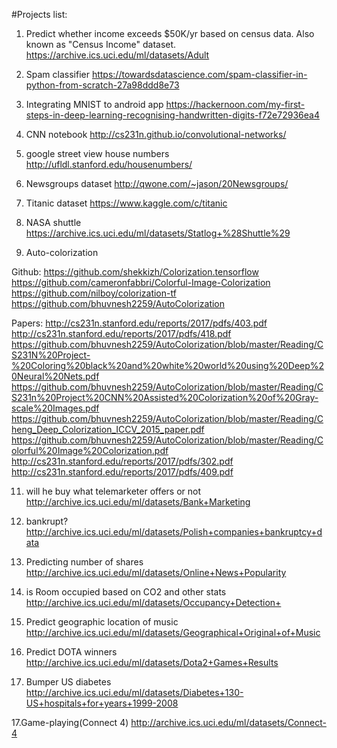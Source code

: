 #Projects list:

1. Predict whether income exceeds $50K/yr based on census data. Also known as "Census Income" dataset.
https://archive.ics.uci.edu/ml/datasets/Adult

2. Spam classifier
https://towardsdatascience.com/spam-classifier-in-python-from-scratch-27a98ddd8e73

3. Integrating MNIST to android app
https://hackernoon.com/my-first-steps-in-deep-learning-recognising-handwritten-digits-f72e72936ea4

4. CNN notebook
http://cs231n.github.io/convolutional-networks/

5. google street view house numbers
http://ufldl.stanford.edu/housenumbers/

6. Newsgroups dataset
http://qwone.com/~jason/20Newsgroups/

7. Titanic dataset
https://www.kaggle.com/c/titanic

8. NASA shuttle
https://archive.ics.uci.edu/ml/datasets/Statlog+%28Shuttle%29


10. Auto-colorization

Github:
https://github.com/shekkizh/Colorization.tensorflow
https://github.com/cameronfabbri/Colorful-Image-Colorization
https://github.com/nilboy/colorization-tf
https://github.com/bhuvnesh2259/AutoColorization


Papers:
http://cs231n.stanford.edu/reports/2017/pdfs/403.pdf
http://cs231n.stanford.edu/reports/2017/pdfs/418.pdf
https://github.com/bhuvnesh2259/AutoColorization/blob/master/Reading/CS231N%20Project-%20Coloring%20black%20and%20white%20world%20using%20Deep%20Neural%20Nets.pdf
https://github.com/bhuvnesh2259/AutoColorization/blob/master/Reading/CS231n%20Project%20CNN%20Assisted%20Colorization%20of%20Gray-scale%20Images.pdf
https://github.com/bhuvnesh2259/AutoColorization/blob/master/Reading/Cheng_Deep_Colorization_ICCV_2015_paper.pdf
https://github.com/bhuvnesh2259/AutoColorization/blob/master/Reading/Colorful%20Image%20Colorization.pdf
http://cs231n.stanford.edu/reports/2017/pdfs/302.pdf
http://cs231n.stanford.edu/reports/2017/pdfs/409.pdf


11. will he buy what telemarketer offers or not
http://archive.ics.uci.edu/ml/datasets/Bank+Marketing

12. bankrupt?
http://archive.ics.uci.edu/ml/datasets/Polish+companies+bankruptcy+data

13. Predicting number of shares
http://archive.ics.uci.edu/ml/datasets/Online+News+Popularity 

14. is Room occupied based on CO2 and other stats
http://archive.ics.uci.edu/ml/datasets/Occupancy+Detection+

14. Predict geographic location of music
http://archive.ics.uci.edu/ml/datasets/Geographical+Original+of+Music

15. Predict DOTA winners
http://archive.ics.uci.edu/ml/datasets/Dota2+Games+Results

16. Bumper US diabetes
http://archive.ics.uci.edu/ml/datasets/Diabetes+130-US+hospitals+for+years+1999-2008

17.Game-playing(Connect 4)
http://archive.ics.uci.edu/ml/datasets/Connect-4
